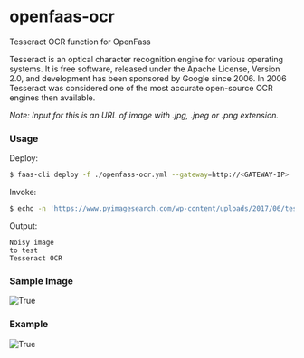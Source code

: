 # openfaas-ocr
 Tesseract OCR function for OpenFass
 
Tesseract is an optical character recognition engine for various operating systems. It is free software, released under the Apache License, Version 2.0, and development has been sponsored by Google since 2006. 
In 2006 Tesseract was considered one of the most accurate open-source OCR engines then available.

*Note: Input for this is an URL of image with .jpg, .jpeg or .png extension.*

### Usage

Deploy:

```bash
$ faas-cli deploy -f ./openfass-ocr.yml --gateway=http://<GATEWAY-IP> 
```

Invoke: 
```bash
$ echo -n 'https://www.pyimagesearch.com/wp-content/uploads/2017/06/tesseract_header.jpg' | faas-cli invoke luhn --gateway=<GATEWAY-IP>
```

Output:
  ```
  Noisy image
  to test
  Tesseract OCR
  ```
  
### Sample Image
![True](https://github.com/viveksyngh/openfaas-ocr/blob/master/screens/tesseract_header.jpg)

### Example
![True](https://github.com/viveksyngh/openfaas-ocr/blob/master/screens/openfaas-ocr.png)

